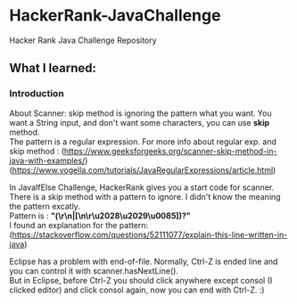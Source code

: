 # HackerRank-JavaChallenge
Hacker Rank Java Challenge Repository

## What I learned:
### Introduction
About Scanner: skip method is ignoring the pattern what you want. You want a String input, and don't want some characters, you can use <b>skip</b> method. </br>
The pattern is a regular expression. For more info about regular exp. and skip method : 
(https://www.geeksforgeeks.org/scanner-skip-method-in-java-with-examples/)
(https://www.vogella.com/tutorials/JavaRegularExpressions/article.html)

In JavaIfElse Challenge, HackerRank gives you a start code for scanner. There is a skip method with a pattern to ignore. I didn't know the meaning the pattern excatly. </br>
Pattern is : <b>"(\r\n|[\n\r\u2028\u2029\u0085])?" </b> </br>
I found an explanation for the pattern: (https://stackoverflow.com/questions/52111077/explain-this-line-written-in-java)

Eclipse has a problem with end-of-file. Normally, Ctrl-Z is ended line and you can control it with scanner.hasNextLine(). </br>
But in Eclipse, before Ctrl-Z you should click anywhere except consol (I clicked editor) and click consol again, now you can end with Ctrl-Z. :)
